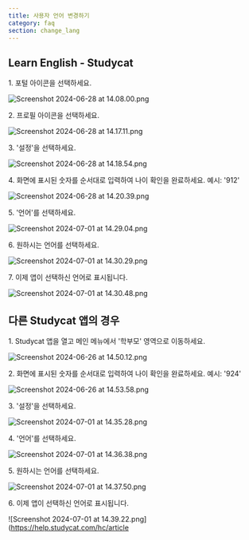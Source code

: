 ```yaml
---
title: 사용자 언어 변경하기
category: faq
section: change_lang
---
```

## Learn English - Studycat

1\. 포털 아이콘을 선택하세요.

![Screenshot 2024-06-28 at 14.08.00.png](https://help.studycat.com/hc/article_attachments/34476207796761)

2\. 프로필 아이콘을 선택하세요.

![Screenshot 2024-06-28 at 14.17.11.png](https://help.studycat.com/hc/article_attachments/34476207805465)

3\. '설정'을 선택하세요.

![Screenshot 2024-06-28 at 14.18.54.png](https://help.studycat.com/hc/article_attachments/34476197946521)

4\. 화면에 표시된 숫자를 순서대로 입력하여 나이 확인을 완료하세요. 예시: '912'

![Screenshot 2024-06-28 at 14.20.39.png](https://help.studycat.com/hc/article_attachments/34476207809817)

5\. '언어'를 선택하세요.

![Screenshot 2024-07-01 at 14.29.04.png](https://help.studycat.com/hc/article_attachments/34476207810969)

6\. 원하시는 언어를 선택하세요.

![Screenshot 2024-07-01 at 14.30.29.png](https://help.studycat.com/hc/article_attachments/34476197954841)

7\. 이제 앱이 선택하신 언어로 표시됩니다.

![Screenshot 2024-07-01 at 14.30.48.png](https://help.studycat.com/hc/article_attachments/34476207816729)

## 다른 Studycat 앱의 경우

1\. Studycat 앱을 열고 메인 메뉴에서 '학부모' 영역으로 이동하세요.

![Screenshot 2024-06-26 at 14.50.12.png](https://help.studycat.com/hc/article_attachments/34476197959449)

2\. 화면에 표시된 숫자를 순서대로 입력하여 나이 확인을 완료하세요. 예시: '924'

![Screenshot 2024-06-26 at 14.53.58.png](https://help.studycat.com/hc/article_attachments/34476197961241)

3\. '설정'을 선택하세요.

![Screenshot 2024-07-01 at 14.35.28.png](https://help.studycat.com/hc/article_attachments/34476207824025)

4\. '언어'를 선택하세요.

![Screenshot 2024-07-01 at 14.36.38.png](https://help.studycat.com/hc/article_attachments/34476207825689)

5\. 원하시는 언어를 선택하세요.

![Screenshot 2024-07-01 at 14.37.50.png](https://help.studycat.com/hc/article_attachments/34476207831705)

6\. 이제 앱이 선택하신 언어로 표시됩니다.

![Screenshot 2024-07-01 at 14.39.22.png](https://help.studycat.com/hc/article